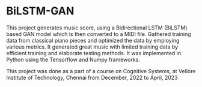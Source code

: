 # BiLSTM-GAN

This project generates music score, using a Bidirectional LSTM (BiLSTM) based GAN model which is then converted to a MIDI file. Gathered training data from classical piano pieces and optimized the data by employing various metrics. It generated great music with limited training data by efficient training and elaborate testing methods. It was implemented in Python using the Tensorflow and Numpy frameworks.

This project was done as a part of a course on Cognitive Systems, at Vellore Institute of Technology, Chennai from December, 2022 to April, 2023

